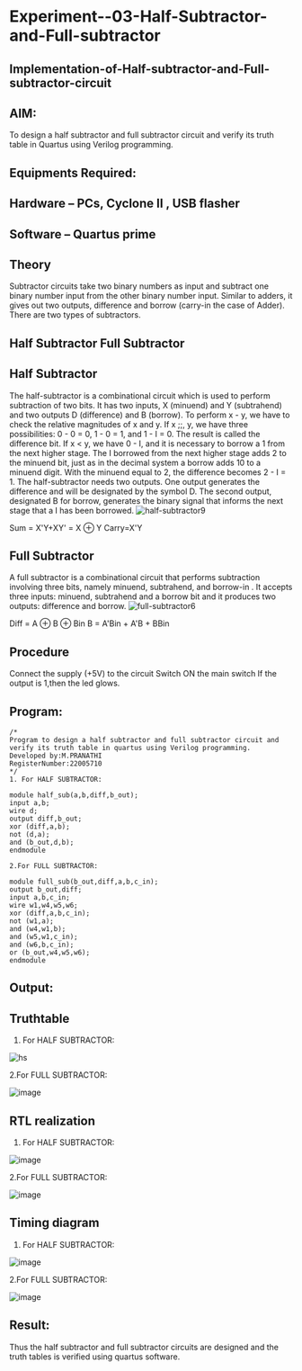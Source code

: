 # Experiment--03-Half-Subtractor-and-Full-subtractor
## Implementation-of-Half-subtractor-and-Full-subtractor-circuit
## AIM:
To design a half subtractor and full subtractor circuit and verify its truth table in Quartus using Verilog programming.

## Equipments Required:
## Hardware – PCs, Cyclone II , USB flasher
## Software – Quartus prime
## Theory
Subtractor circuits take two binary numbers as input and subtract one binary number input from the other binary number input. Similar to adders, it gives out two outputs, difference and borrow (carry-in the case of Adder). There are two types of subtractors.

## Half Subtractor Full Subtractor
## Half Subtractor
The half-subtractor is a combinational circuit which is used to perform subtraction of two bits. It has two inputs, X (minuend) and Y (subtrahend) and two outputs D (difference) and B (borrow). To perform x - y, we have to check the relative magnitudes of x and y. If x ;;, y, we have three possibilities: 0 - 0 = 0, 1 - 0 = 1, and 1 - I = 0. The result is called the difference bit. If x < y, we have 0 - I, and it is necessary to borrow a 1 from the next higher stage. The I borrowed from the next higher stage adds 2 to the minuend bit, just as in the decimal system a borrow adds 10 to a minuend digit. With the minuend equal to 2, the difference becomes 2 - I = 1. The half-subtractor needs two outputs. One output generates the difference and will be designated by the symbol D. The second output, designated B for borrow, generates the binary signal that informs the next stage that a I has been borrowed.
![half-subtractor9](https://user-images.githubusercontent.com/36288975/166112538-58c3bc7c-ee5d-4e6a-ac8d-8e8328efe27a.png)


Sum = X'Y+XY' = X ⊕ Y
Carry=X'Y

## Full Subtractor
A full subtractor is a combinational circuit that performs subtraction involving three bits, namely minuend, subtrahend, and borrow-in . It accepts three inputs: minuend, subtrahend and a borrow bit and it produces two outputs: difference and borrow. 
![full-subtractor6](https://user-images.githubusercontent.com/36288975/166112541-24c68359-3de8-4674-ae22-8272ffc385ed.png)


Diff = A ⊕ B ⊕ Bin B = A'Bin + A'B + BBin

## Procedure

Connect the supply (+5V) to the circuit Switch ON the main switch If the output is 1,then the led
glows.

## Program:
```
/*
Program to design a half subtractor and full subtractor circuit and verify its truth table in quartus using Verilog programming.
Developed by:M.PRANATHI
RegisterNumber:22005710
*/
1. For HALF SUBTRACTOR:

module half_sub(a,b,diff,b_out);
input a,b;
wire d;
output diff,b_out;
xor (diff,a,b);
not (d,a);
and (b_out,d,b);
endmodule

2.For FULL SUBTRACTOR:

module full_sub(b_out,diff,a,b,c_in);
output b_out,diff;
input a,b,c_in;
wire w1,w4,w5,w6;
xor (diff,a,b,c_in);
not (w1,a);
and (w4,w1,b);
and (w5,w1,c_in);
and (w6,b,c_in);
or (b_out,w4,w5,w6);
endmodule
```
## Output:

## Truthtable
1. For HALF SUBTRACTOR:

![hs](https://user-images.githubusercontent.com/118343610/229426038-25319527-e079-41c2-a7f4-5425d00dd58c.png)

2.For FULL SUBTRACTOR:

![image](https://user-images.githubusercontent.com/118343610/229427318-c40d1661-6ad8-42d6-980c-acb5fdc67e90.png)


##  RTL realization
1. For HALF SUBTRACTOR:

![image](https://user-images.githubusercontent.com/118343610/229428316-b66a419f-84e9-477f-8de5-62245b2e1f44.png)


2.For FULL SUBTRACTOR:

![image](https://user-images.githubusercontent.com/118343610/229428406-6c0e32e5-5b9d-49cf-b43a-130a715a34c2.png)



## Timing diagram 
1. For HALF SUBTRACTOR:  

![image](https://user-images.githubusercontent.com/118343610/229428487-25ba8c2d-057f-49c9-ab18-cec114065db5.png)


2.For FULL SUBTRACTOR:

![image](https://user-images.githubusercontent.com/118343610/229428562-2b5deaeb-3604-4983-be46-a95f185ec8f5.png)


## Result:
Thus the half subtractor and full subtractor circuits are designed and the truth tables is verified using quartus software.
